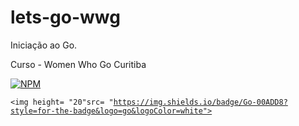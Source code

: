# lets-go-wwg
Iniciação ao Go. 

Curso  -  Women Who Go Curitiba

[![NPM](https://img.shields.io/npm/l/react)](https://github.com/bea3853/go-bool/blob/master/LICENSE)

<code><img height= "20"src= "https://img.shields.io/badge/Go-00ADD8?style=for-the-badge&logo=go&logoColor=white"></code>

